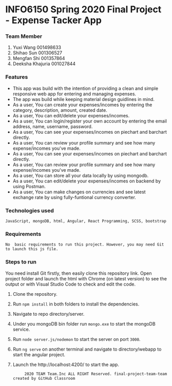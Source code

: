 # INFO6150 Spring 2020 Final Project - Expense Tacker App

### Team Member
1. Yuxi Wang 001498633
2. Shihao Sun 001306527
3. Mengfan Shi 001357864
4. Deeksha Khajuria 001027844

### Features
  - This app was build with the intention of providing a clean and simple responsive web app for entering and managing expenses. 
  - The app was build while keeping material design guidlines in mind. 
  - As a user, You can create your expenses/incomes by entering the category, description, amount, created date.
  - As a user, You can edit/delete your expenses/incomes.
  - As a user, You can login/register your own account by entering the email address, name, username, password.
  - As a user, You can see your expenses/incomes on piechart and barchart directly.
  - As a user, You can review your profile summary and see how many expense/incomes you've made.
  - As a user, You can see your expenses/incomes on piechart and barchart directly.
  - As a user, You can review your profile summary and see how many expense/incomes you've made.
  - As a user, You can store all your data locally by using mongodb.
  - As a user, You can edit/delete your expenses/incomes on backend by using Postman.
  - As a user, You can make changes on currencies and see latest exchange rate by using fully-funtional currency converter.

### Technologies used
    JavaScript, mongoDB, html, Angular, React Programming, SCSS, bootstrap

### Requirements
    No  basic requirements to run this project. However, you may need Git to launch this js file.

### Steps to run
You need install Git firstly, then easily clone this repository link. Open project folder and launch the html with Chrome (on latest version) to see the output or with Visual Studio Code to check and edit the code.
1. Clone the repository.
2. Run `npm install` in both folders to install the dependencies.
3. Navigate to repo directory/server.
4. Under you mongoDB bin folder run `mongo.exe` to start the mongoDB service.
5. Run `node server.js/nodemon` to start the server on port `3000`.
6. Run `ng serve` on another terminal and navigate to directory/webapp to start the angular project.
7. Launch the http://localhost:4200/ to start the app.  

            2020 TEAM Team.Inc ALL RIGHT Reserved. final-project-team-team created by GitHub Classroom
